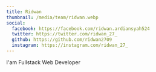 ```yaml
---
title: Ridwan
thumbnail: /media/team/ridwan.webp
social:
  facebook: https://facebook.com/ridwan.ardiansyah524
  twitter: https://twitter.com/ridwan_27_
  github: https://github.com/ridwan2709
  instagram: https://instagram.com/ridwan_27_
---
```

I'am Fullstack Web Developer
